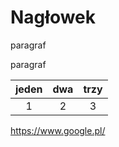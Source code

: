 # Nagłowek
paragraf 

paragraf

|jeden|dwa|trzy|
|:---:|:---:|:---:|    
|1|2|3|

https://www.google.pl/

